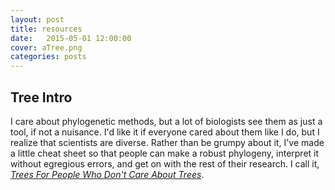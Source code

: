 ```yaml
---
layout: post
title: resources
date:   2015-05-01 12:00:00
cover: aTree.png
categories: posts
---
```


## Tree Intro

I care about phylogenetic methods, but a lot of biologists see them as just a tool, if not a nuisance. I'd
like it if everyone cared about them like I do, but I realize that scientists are diverse. Rather than be
grumpy about it, I've made a little cheat sheet so that people can make a robust phylogeny, interpret it
without egregious errors, and get on with the rest of their research. I call it, [*Trees For People Who Don't
Care About Trees*](files/TreeIntro.pdf).